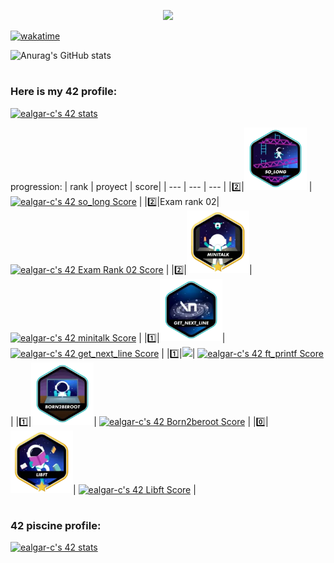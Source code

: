 <p align="center">
  <a href="https://skillicons.dev">
    <img src="https://skillicons.dev/icons?i=c,cpp,arduino,html,css,bash&perline=3" />
  </a>
</p>

[![wakatime](https://wakatime.com/badge/user/a0e860d2-9914-4fed-8143-b9fd5cf5e6c1.svg)](https://wakatime.com/@a0e860d2-9914-4fed-8143-b9fd5cf5e6c1)

![Anurag's GitHub stats](https://github-readme-stats.vercel.app/api?username=ealgar-c&show_icons=true&theme=dracula)
#
### Here is my 42 profile:

[![ealgar-c's 42 stats](https://badge42.vercel.app/api/v2/clgt9itor006908l8lh9nnf5g/stats?cursusId=21&coalitionId=275)](https://github.com/JaeSeoKim/badge42)

progression:
| rank  | proyect | score|
| ---   | --- | --- |
|2️⃣|<img width="100" src="https://github.com/leogaudin/42_project_badges/raw/main/badges/so_long.webp"/> | [![ealgar-c's 42 so_long Score](https://badge42.vercel.app/api/v2/clgt9itor006908l8lh9nnf5g/project/3100098)](https://github.com/JaeSeoKim/badge42) |
|2️⃣|Exam rank 02| [![ealgar-c's 42 Exam Rank 02 Score](https://badge42.vercel.app/api/v2/clgt9itor006908l8lh9nnf5g/project/3087920)](https://github.com/JaeSeoKim/badge42)  |
|2️⃣|<img width="100" src="https://github.com/leogaudin/42_project_badges/raw/main/badges/minitalk_bonus.webp"/>| [![ealgar-c's 42 minitalk Score](https://badge42.vercel.app/api/v2/clgt9itor006908l8lh9nnf5g/project/3089454)](https://github.com/JaeSeoKim/badge42) |
|1️⃣|<img width="100" src="https://github.com/leogaudin/42_project_badges/raw/main/badges/get_next_line.webp"/>| [![ealgar-c's 42 get_next_line Score](https://badge42.vercel.app/api/v2/clgt9itor006908l8lh9nnf5g/project/3078929)](https://github.com/JaeSeoKim/badge42) |
|1️⃣|<img width="100" src="https://github.com/leogaudin/42_project_badges/raw/main/badges/printf.webp"/>| [![ealgar-c's 42 ft_printf Score](https://badge42.vercel.app/api/v2/clgt9itor006908l8lh9nnf5g/project/3075974)](https://github.com/JaeSeoKim/badge42) |
|1️⃣|<img width="100" src="https://github.com/leogaudin/42_project_badges/raw/main/badges/born2beroot.webp"/>| [![ealgar-c's 42 Born2beroot Score](https://badge42.vercel.app/api/v2/clgt9itor006908l8lh9nnf5g/project/3073042)](https://github.com/JaeSeoKim/badge42) |
|0️⃣|<img width="100" src="https://github.com/leogaudin/42_project_badges/raw/main/badges/libft_bonus.webp"/>| [![ealgar-c's 42 Libft Score](https://badge42.vercel.app/api/v2/clgt9itor006908l8lh9nnf5g/project/3066343)](https://github.com/JaeSeoKim/badge42) |
#
### 42 piscine profile:

[![ealgar-c's 42 stats](https://badge42.vercel.app/api/v2/clgt9itor006908l8lh9nnf5g/stats?cursusId=9&coalitionId=215)](https://github.com/JaeSeoKim/badge42)
